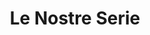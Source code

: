 ---
layout: nostre_serie
title: Le Nostre Serie
landing-title: 'Le Nostre Serie'
permalink: /nostre-serie/
nav-menu: true
description: null
image: null
author: null
show_tile: True
pagination: 
  enabled: true
  category: serie
  permalink: /:slug/
  sort_field: 'date'
  sort_reverse: true
---